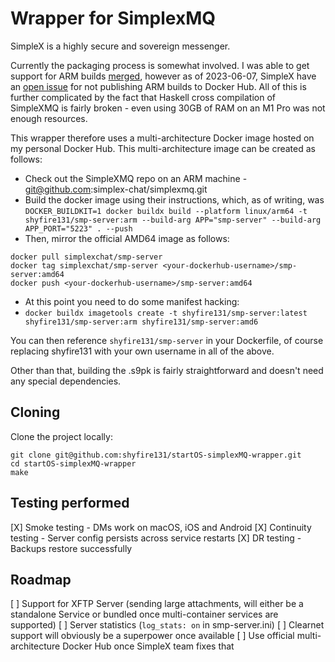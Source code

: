 # Wrapper for SimplexMQ 

SimpleX is a highly secure and sovereign messenger. 

Currently the packaging process is somewhat involved. I was able to get support for ARM builds [merged](https://github.com/simplex-chat/simplexmq/pull/679), however as of 2023-06-07, SimpleX have an [open issue](https://github.com/simplex-chat/simplexmq/issues/740) for  not publishing ARM builds to Docker Hub. All of this is further complicated by the fact that Haskell cross compilation of SimpleXMQ is fairly broken - even using 30GB of RAM on an M1 Pro was not enough resources.

This wrapper therefore uses a multi-architecture Docker image hosted on my personal Docker Hub. This multi-architecture image can be created as follows:

- Check out the SimpleXMQ repo on an ARM machine  - git@github.com:simplex-chat/simplexmq.git
- Build the docker image using their instructions, which, as of writing, was `DOCKER_BUILDKIT=1 docker buildx build --platform linux/arm64 -t shyfire131/smp-server:arm --build-arg APP="smp-server" --build-arg APP_PORT="5223" . --push`
- Then, mirror the official AMD64 image as follows:
```
docker pull simplexchat/smp-server
docker tag simplexchat/smp-server <your-dockerhub-username>/smp-server:amd64
docker push <your-dockerhub-username>/smp-server:amd64
```
- At this point you need to do some manifest hacking:
- `docker buildx imagetools create -t shyfire131/smp-server:latest shyfire131/smp-server:arm shyfire131/smp-server:amd6`

You can then reference `shyfire131/smp-server` in your Dockerfile, of course replacing shyfire131 with your own username in all of the above.

Other than that, building the .s9pk is fairly straightforward and doesn't need any special dependencies.
## Cloning

Clone the project locally:

```
git clone git@github.com:shyfire131/startOS-simplexMQ-wrapper.git
cd startOS-simplexMQ-wrapper
make
```

## Testing performed

[X] Smoke testing - DMs work on macOS, iOS and Android
[X] Continuity testing - Server config persists across service restarts
[X] DR testing - Backups restore successfully 

## Roadmap
[ ] Support for XFTP Server (sending large attachments, will either be a standalone Service or bundled once multi-container services are supported)
[ ] Server statistics (`log_stats: on` in smp-server.ini)
[ ] Clearnet support will obviously be a superpower once available
[ ] Use official multi-architecture Docker Hub once SimpleX team fixes that